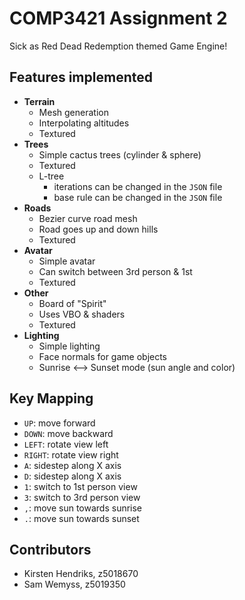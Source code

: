 # COMP3421 Assignment 2

Sick as Red Dead Redemption themed Game Engine!

## Features implemented
- **Terrain**
   - Mesh generation
   - Interpolating altitudes
   - Textured
- **Trees**
   - Simple cactus trees (cylinder & sphere)
   - Textured
   - L-tree
      - iterations can be changed in the `JSON` file
      - base rule can be changed in the `JSON` file
- **Roads**
   - Bezier curve road mesh
   - Road goes up and down hills
   - Textured
- **Avatar**
   - Simple avatar
   - Can switch between 3rd person & 1st
   - Textured
- **Other**
   - Board of "Spirit"
   - Uses VBO & shaders
   - Textured
- **Lighting**
   - Simple lighting
   - Face normals for game objects
   - Sunrise <--> Sunset mode (sun angle and color)

## Key Mapping
- `UP`: move forward
- `DOWN`: move backward
- `LEFT`: rotate view left
- `RIGHT`: rotate view right
- `A`: sidestep along X axis
- `D`: sidestep along X axis
- `1`: switch to 1st person view
- `3`: switch to 3rd person view
- `,`: move sun towards sunrise
- `.`: move sun towards sunset

## Contributors
- Kirsten Hendriks, z5018670
- Sam Wemyss, z5019350
